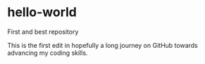 # hello-world
First and best repository

This is the first edit in hopefully a long journey on GitHub towards advancing my coding skills.
